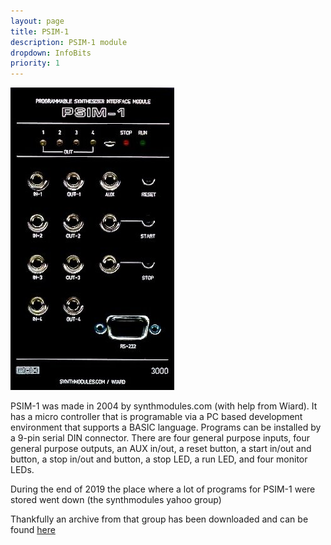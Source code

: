 ```yaml
---
layout: page
title: PSIM-1
description: PSIM-1 module
dropdown: InfoBits
priority: 1
---
```





![PSIM-1](https://raw.githubusercontent.com/FracModular/fracmodular.github.io/master/assets/img/psim.jpg)


PSIM-1 was made in 2004 by synthmodules.com (with help from Wiard).
It has a micro controller that is programable via a PC based development
environment that supports a BASIC language. Programs can be installed
by a 9-pin serial DIN connector. There are four general purpose inputs,
four general purpose outputs, an AUX in/out, a reset button, a start in/out
and button, a stop in/out and button, a stop LED, a run LED, and four
monitor LEDs.

During the end of 2019 the place where a lot of programs for PSIM-1 were stored went down
(the synthmodules yahoo group)

Thankfully an archive from that group has been downloaded and can be found [here](https://github.com/FracModular/PSIM-1-related)
